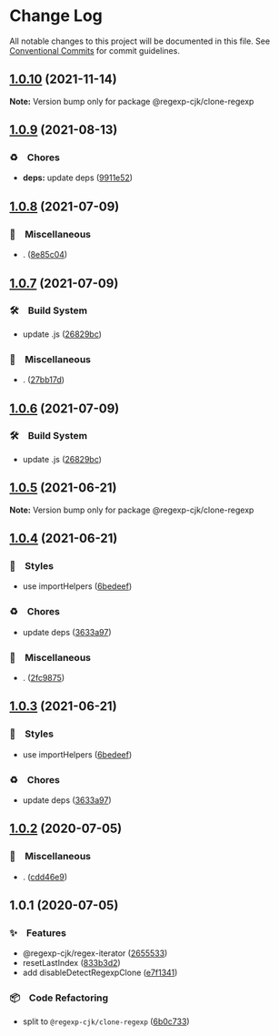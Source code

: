 # Change Log

All notable changes to this project will be documented in this file.
See [Conventional Commits](https://conventionalcommits.org) for commit guidelines.

## [1.0.10](https://github.com/bluelovers/ws-regexp/compare/@regexp-cjk/clone-regexp@1.0.9...@regexp-cjk/clone-regexp@1.0.10) (2021-11-14)

**Note:** Version bump only for package @regexp-cjk/clone-regexp





## [1.0.9](https://github.com/bluelovers/ws-regexp/compare/@regexp-cjk/clone-regexp@1.0.8...@regexp-cjk/clone-regexp@1.0.9) (2021-08-13)


### ♻️　Chores

* **deps:** update deps ([9911e52](https://github.com/bluelovers/ws-regexp/commit/9911e52d7b63a7292ae15139cccf1737944a870e))





## [1.0.8](https://github.com/bluelovers/ws-regexp/compare/@regexp-cjk/clone-regexp@1.0.7...@regexp-cjk/clone-regexp@1.0.8) (2021-07-09)


### 🔖　Miscellaneous

* . ([8e85c04](https://github.com/bluelovers/ws-regexp/commit/8e85c04a9cb7622ef865a383107dbc9ec2f512b4))





## [1.0.7](https://github.com/bluelovers/ws-regexp/compare/@regexp-cjk/clone-regexp@1.0.5...@regexp-cjk/clone-regexp@1.0.7) (2021-07-09)


### 🛠　Build System

* update .js ([26829bc](https://github.com/bluelovers/ws-regexp/commit/26829bcd9557c28497ac40f4b5c7648593ebaca4))


### 🔖　Miscellaneous

* . ([27bb17d](https://github.com/bluelovers/ws-regexp/commit/27bb17d92d4e39c46f04ab7de9b357fce9667642))





## [1.0.6](https://github.com/bluelovers/ws-regexp/compare/@regexp-cjk/clone-regexp@1.0.5...@regexp-cjk/clone-regexp@1.0.6) (2021-07-09)


### 🛠　Build System

* update .js ([26829bc](https://github.com/bluelovers/ws-regexp/commit/26829bcd9557c28497ac40f4b5c7648593ebaca4))





## [1.0.5](https://github.com/bluelovers/ws-regexp/compare/@regexp-cjk/clone-regexp@1.0.4...@regexp-cjk/clone-regexp@1.0.5) (2021-06-21)

**Note:** Version bump only for package @regexp-cjk/clone-regexp





## [1.0.4](https://github.com/bluelovers/ws-regexp/compare/@regexp-cjk/clone-regexp@1.0.2...@regexp-cjk/clone-regexp@1.0.4) (2021-06-21)


### 💎　Styles

* use importHelpers ([6bedeef](https://github.com/bluelovers/ws-regexp/commit/6bedeefcb325c049cbdfaf3ba3fc3afa7140893d))


### ♻️　Chores

* update deps ([3633a97](https://github.com/bluelovers/ws-regexp/commit/3633a97e8014049c163d860dc07d3a5e0d02416f))


### 🔖　Miscellaneous

* . ([2fc9875](https://github.com/bluelovers/ws-regexp/commit/2fc9875ea48136c70e1dee845d4e1b14eca184a9))





## [1.0.3](https://github.com/bluelovers/ws-regexp/compare/@regexp-cjk/clone-regexp@1.0.2...@regexp-cjk/clone-regexp@1.0.3) (2021-06-21)


### 💎　Styles

* use importHelpers ([6bedeef](https://github.com/bluelovers/ws-regexp/commit/6bedeefcb325c049cbdfaf3ba3fc3afa7140893d))


### ♻️　Chores

* update deps ([3633a97](https://github.com/bluelovers/ws-regexp/commit/3633a97e8014049c163d860dc07d3a5e0d02416f))





## [1.0.2](https://github.com/bluelovers/ws-regexp/compare/@regexp-cjk/clone-regexp@1.0.1...@regexp-cjk/clone-regexp@1.0.2) (2020-07-05)


### 🔖　Miscellaneous

* . ([cdd46e9](https://github.com/bluelovers/ws-regexp/commit/cdd46e9c06c49e19a6912962aef6be1716056cc0))





## 1.0.1 (2020-07-05)


### ✨　Features

* @regexp-cjk/regex-iterator ([2655533](https://github.com/bluelovers/ws-regexp/commit/2655533a6ec9a7217be683a0d065bade5ced0b74))
* resetLastIndex ([833b3d2](https://github.com/bluelovers/ws-regexp/commit/833b3d2f1af06b876c9633bceee9a3e18280ae32))
* add disableDetectRegexpClone ([e7f1341](https://github.com/bluelovers/ws-regexp/commit/e7f1341e6272ea7eed7d187fb4f4c2dbc94d4608))


### 📦　Code Refactoring

* split to `@regexp-cjk/clone-regexp` ([6b0c733](https://github.com/bluelovers/ws-regexp/commit/6b0c7331abda06c0d2fd43339c071facc3a0361e))
